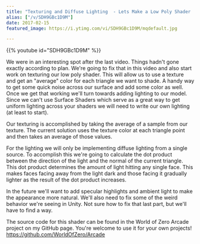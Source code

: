 ```yaml
---
title: "Texturing and Diffuse Lighting  - Lets Make a Low Poly Shader  - Part 2"
alias: ["/v/SDH9GBc1D9M"]
date: 2017-02-15
featured_image: https://i.ytimg.com/vi/SDH9GBc1D9M/mqdefault.jpg

---
```


{{% youtube id="SDH9GBc1D9M" %}}

We were in an interesting spot after the last video. Things hadn't gone exactly according to plan. We're going to fix that in this video and also start work on texturing our low poly shader. This will allow us to use a texture and get an "average" color for each triangle we want to shade. A handy way to get some quick noise across our surface and add some color as well. Once we get that working we'll turn towards adding lighting to our model. Since we can't use Surface Shaders which serve as a great way to get uniform lighting across your shaders we will need to write our own lighting (at least to start).

Our texturing is accomplished by taking the average of a sample from our texture. The current solution uses the texture color at each triangle point and then takes an average of those values.

For the lighting we will only be implementing diffuse lighting from a single source. To accomplish this we're going to calculate the dot product between the direction of the light and the normal of the current triangle. This dot product determines the amount of light hitting any single face. This makes faces facing away from the light dark and those facing it gradually lighter as the result of the dot product increases.

In the future we'll want to add specular highlights and ambient light to make the appearance more natural. We'll also need to fix some of the weird behavior we're seeing in Unity. Not sure how to fix that last part, but we'll have to find a way.

The source code for this shader can be found in the World of Zero Arcade project on my GitHub page. You're welcome to use it for your own projects! https://github.com/WorldOfZero/Arcade